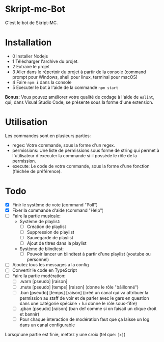 # Skript-mc-Bot

C'est le bot de Skript-MC.

# Installation

 - 0 Installer Nodejs
 - 1 Télécharger l'archive du projet.
 - 2 Extraire le projet
 - 3 Aller dans le répertoir du projet à partir de la console (command prompt pour Windows, shell pour linux, terminal pour macOS)
 - 4 Faire ``npm i`` dans la console 
 - 5 Executer le bot à l'aide de la commande ``npm start``

**Bonus:** Vous pouvez améliorer votre qualité de codage à l'aide de ``eslint``, qui, dans Visual Studio Code, se présente sous la forme d'une extension.

# Utilisation

Les commandes sont en plusieurs parties:
 - regex: Votre commande, sous la forme d'un regex.
 - permissions: Une liste de permissions sous forme de string qui permet à l'utilisateur d'executer la commande si il possède le rôle de la permission.
 - execute: Le code de votre commande, sous la forme d'une fonction (fléchée de préférence).


# Todo

 - [x] Finir le système de vote (command "Poll")
 - [x] Fixer la commande d'aide (command "Help")
 - [ ] Faire la partie musicale:
    - Système de playlist:
        - [ ] Création de playlist
        - [ ] Suppression de playlist
        - [ ] Sauvegarde de playlist
        - [ ] Ajout de titres dans la playlist
    - Système de blindtest:
        - [ ] Pouvoir lancer un blindtest à partir d'une playlist (youtube ou personnel)
 - [ ] Ajoutez tous les messages a la config
 - [ ] Convertir le code en TypeScript
 - [ ] Faire la partie modération:
    - [ ] .warn [pseudo] [raison]
    - [ ] .mute [pseudo] [temps] [raison] (donne le rôle "bâillonné")
    - [ ] .ban [pseudo] [temps] [raison] (créé un canal qui va attribuer la permission au staff de voir et de parler avec le gars en question dans une catégorie spéciale + lui donne le rôle sous-fifre)
    - [ ] .gban [pseudo] [raison] (ban def comme si on faisait un clique droit et bannir)
    - [ ] Pour chaque interaction de modération faut que ça laisse un log dans un canal configurable

Lorsqu'une partie est finie, mettez y une croix (tel que: ``[x]``)
